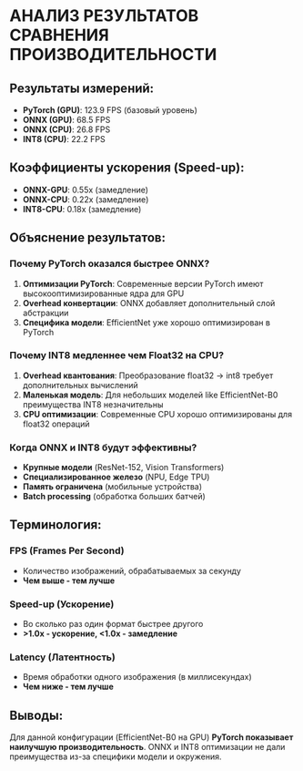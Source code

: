 
# АНАЛИЗ РЕЗУЛЬТАТОВ СРАВНЕНИЯ ПРОИЗВОДИТЕЛЬНОСТИ

## Результаты измерений:
- **PyTorch (GPU)**: 123.9 FPS (базовый уровень)
- **ONNX (GPU)**: 68.5 FPS 
- **ONNX (CPU)**: 26.8 FPS
- **INT8 (CPU)**: 22.2 FPS

## Коэффициенты ускорения (Speed-up):
- **ONNX-GPU**: 0.55x (замедление)
- **ONNX-CPU**: 0.22x (замедление)  
- **INT8-CPU**: 0.18x (замедление)

## Объяснение результатов:

### Почему PyTorch оказался быстрее ONNX?
1. **Оптимизации PyTorch**: Современные версии PyTorch имеют высокооптимизированные ядра для GPU
2. **Overhead конвертации**: ONNX добавляет дополнительный слой абстракции
3. **Специфика модели**: EfficientNet уже хорошо оптимизирован в PyTorch

### Почему INT8 медленнее чем Float32 на CPU?
1. **Overhead квантования**: Преобразование float32 → int8 требует дополнительных вычислений
2. **Маленькая модель**: Для небольших моделей like EfficientNet-B0 преимущества INT8 незначительны
3. **CPU оптимизации**: Современные CPU хорошо оптимизированы для float32 операций

### Когда ONNX и INT8 будут эффективны?
- **Крупные модели** (ResNet-152, Vision Transformers)
- **Специализированное железо** (NPU, Edge TPU)
- **Память ограничена** (мобильные устройства)
- **Batch processing** (обработка больших батчей)

## Терминология:

### FPS (Frames Per Second)
- Количество изображений, обрабатываемых за секунду
- **Чем выше - тем лучше**

### Speed-up (Ускорение)  
- Во сколько раз один формат быстрее другого
- **>1.0x - ускорение, <1.0x - замедление**

### Latency (Латентность)
- Время обработки одного изображения (в миллисекундах)  
- **Чем ниже - тем лучше**

## Выводы:
Для данной конфигурации (EfficientNet-B0 на GPU) **PyTorch показывает наилучшую производительность**. 
ONNX и INT8 оптимизации не дали преимущества из-за специфики модели и окружения.
